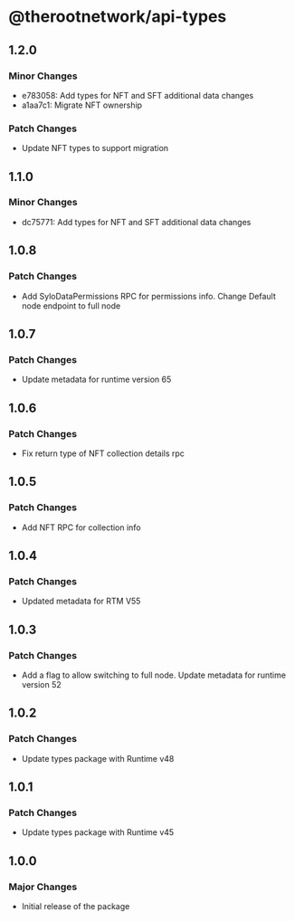 # @therootnetwork/api-types

## 1.2.0

### Minor Changes

- e783058: Add types for NFT and SFT additional data changes
- a1aa7c1: Migrate NFT ownership

### Patch Changes

- Update NFT types to support migration

## 1.1.0

### Minor Changes

- dc75771: Add types for NFT and SFT additional data changes

## 1.0.8

### Patch Changes

- Add SyloDataPermissions RPC for permissions info. Change Default node endpoint to full node

## 1.0.7

### Patch Changes

- Update metadata for runtime version 65

## 1.0.6

### Patch Changes

- Fix return type of NFT collection details rpc

## 1.0.5

### Patch Changes

- Add NFT RPC for collection info

## 1.0.4

### Patch Changes

- Updated metadata for RTM V55

## 1.0.3

### Patch Changes

- Add a flag to allow switching to full node. Update metadata for runtime version 52

## 1.0.2

### Patch Changes

- Update types package with Runtime v48

## 1.0.1

### Patch Changes

- Update types package with Runtime v45

## 1.0.0

### Major Changes

- Initial release of the package
